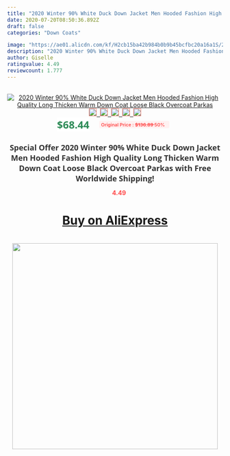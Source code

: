 ```yaml
---
title: "2020 Winter 90% White Duck Down Jacket Men Hooded Fashion High Quality Long Thicken Warm Down Coat Loose Black Overcoat Parkas"
date: 2020-07-20T08:50:36.892Z
draft: false
categories: "Down Coats"

image: "https://ae01.alicdn.com/kf/H2cb15ba42b984b0b9b45bcfbc20a16a1S/2020-Winter-90-White-Duck-Down-Jacket-Men-Hooded-Fashion-High-Quality-Long-Thicken-Warm-Down.jpg"
description: "2020 Winter 90% White Duck Down Jacket Men Hooded Fashion High Quality Long Thicken Warm Down Coat Loose Black Overcoat Parkas"
author: Giselle
ratingvalue: 4.49
reviewcount: 1.777
---
```

<br>
<div style="text-align: center;">
<a href="https://s.click.aliexpress.com/e/_AffiFL" target="_blank" rel="nofollow noopener noreferrer"><img alt="2020 Winter 90% White Duck Down Jacket Men Hooded Fashion High Quality Long Thicken Warm Down Coat Loose Black Overcoat Parkas" class="magnifier-image" src="https://ae01.alicdn.com/kf/H2cb15ba42b984b0b9b45bcfbc20a16a1S/2020-Winter-90-White-Duck-Down-Jacket-Men-Hooded-Fashion-High-Quality-Long-Thicken-Warm-Down.jpg_640x640.jpg">
<br>
<img style="border:1px solid salmon" src="https://ae01.alicdn.com/kf/H2cb15ba42b984b0b9b45bcfbc20a16a1S/2020-Winter-90-White-Duck-Down-Jacket-Men-Hooded-Fashion-High-Quality-Long-Thicken-Warm-Down.jpg_120x120.jpg">&nbsp;&nbsp;<img style="border:1px solid salmon" src="https://ae01.alicdn.com/kf/Hf39a7d00d3b2406c8425267ae8a3ec4c4/2020-Winter-90-White-Duck-Down-Jacket-Men-Hooded-Fashion-High-Quality-Long-Thicken-Warm-Down.jpg_120x120.jpg">&nbsp;&nbsp;<img style="border:1px solid salmon" src="https://ae01.alicdn.com/kf/H859bf38a09644d73aa88b48e6b7abbe4i/2020-Winter-90-White-Duck-Down-Jacket-Men-Hooded-Fashion-High-Quality-Long-Thicken-Warm-Down.jpg_120x120.jpg">&nbsp;&nbsp;<img style="border:1px solid salmon" src="https://ae01.alicdn.com/kf/H3eac95a8c7354ef8954c325400a938634/2020-Winter-90-White-Duck-Down-Jacket-Men-Hooded-Fashion-High-Quality-Long-Thicken-Warm-Down.jpg_120x120.jpg">&nbsp;&nbsp;<img style="border:1px solid salmon" src="https://ae01.alicdn.com/kf/H4b5484f8f5d948f3982dcdd47f37489cD/2020-Winter-90-White-Duck-Down-Jacket-Men-Hooded-Fashion-High-Quality-Long-Thicken-Warm-Down.jpg_120x120.jpg"></a></div><br0>
<div style="text-align: center;"><span style="background-color: white; border: 0px; box-sizing: border-box; color: seagreen; display: inline-block; font-family: &quot;open sans&quot; , &quot;arial&quot; , &quot;helvetica&quot; , sans-serif , &quot;heiti&quot;; font-size: 24px; font-stretch: inherit; font-weight: 700; line-height: inherit; margin: 0px 10px 0px 0px; padding: 0px; vertical-align: middle;">$68.44 </span>
<span style="background: rgb(255 , 241 , 241); border-radius: 3px; border: 0px; box-sizing: border-box; color: #ff4747; display: inline-block; font-family: inherit; font-size: 12px; font-stretch: inherit; font-style: inherit; font-variant: inherit; font-weight: 600; line-height: inherit; margin: 0px; padding: 2px 5px; transform: scale(0.9); vertical-align: middle;">Original Price : <b style="text-decoration: line-through;">$136.89 </b> 50%&nbsp;&nbsp;</span></div>
<h1 style="color: #333333; display: inline-block; font-family: &quot;open sans&quot; , &quot;arial&quot; , &quot;helvetica&quot; , sans-serif , &quot;heiti&quot;; font-size: 18px; font-stretch: inherit; font-weight: 700; text-align: center;">Special Offer 2020 Winter 90% White Duck Down Jacket Men Hooded Fashion High Quality Long Thicken Warm Down Coat Loose Black Overcoat Parkas with Free Worldwide Shipping!</h1>
<div style="color: #ff4747; text-align: center;">
<img src="https://4.bp.blogspot.com/-M0ZcTcb-5uY/XleCXlxnR4I/AAAAAAAAAEc/OrjgMkXV1oMQFaCRZj5HQwOCBcu3w1FegCPcBGAYYCw/s1600/star.png" style="height: 15px;">&nbsp;<b>4.49</b></div>
<div class="button_cont" align="center"><a class="buynow_a" href="https://s.click.aliexpress.com/e/_AffiFL" target="_blank" rel="nofollow noopener noreferrer"><H1>Buy on AliExpress</H1></a></div><br>
<div class="separator" style="clear: both; text-align: center;">
<img src="https://lh3.googleusercontent.com/-pTy5HemUv9M/XlePHvY0dAI/AAAAAAAAAE4/0nX5iRUoIWY8eMW9Dpxeirr157OZliDIgCLcBGAsYHQ/s1600/badge.gif" width="480">
</div>
